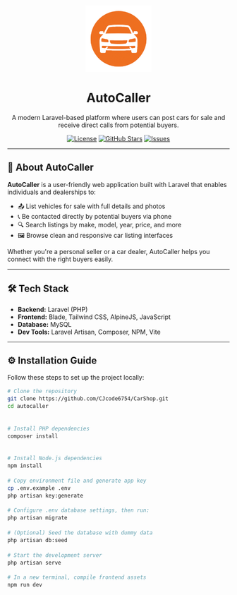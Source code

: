 <p align="center">
  <img src="public/assets/logo.png" width="150" alt="AutoCaller Logo">
</p>

<h1 align="center">AutoCaller</h1>

<p align="center">
  A modern Laravel-based platform where users can post cars for sale and receive direct calls from potential buyers.
</p>

<p align="center">
  <a href="https://github.com/CJcode6754/CarShop"><img src="https://img.shields.io/github/license/CJcode6754/CarShop" alt="License"></a>
  <a href="https://github.com/CJcode6754/CarShop"><img src="https://img.shields.io/github/stars/CJcode6754/CarShop" alt="GitHub Stars"></a>
  <a href="https://github.com/CJcode6754/CarShop/issues"><img src="https://img.shields.io/github/issues/CJcode6754/CarShop" alt="Issues"></a>
</p>

---

## 🚗 About AutoCaller

**AutoCaller** is a user-friendly web application built with Laravel that enables individuals and dealerships to:

- 📤 List vehicles for sale with full details and photos  
- 📞 Be contacted directly by potential buyers via phone  
- 🔍 Search listings by make, model, year, price, and more  
- 🖼️ Browse clean and responsive car listing interfaces  

Whether you're a personal seller or a car dealer, AutoCaller helps you connect with the right buyers easily.

---

## 🛠 Tech Stack

- **Backend:** Laravel (PHP)
- **Frontend:** Blade, Tailwind CSS, AlpineJS, JavaScript
- **Database:** MySQL
- **Dev Tools:** Laravel Artisan, Composer, NPM, Vite

---

## ⚙️ Installation Guide

Follow these steps to set up the project locally:

```bash
# Clone the repository
git clone https://github.com/CJcode6754/CarShop.git
cd autocaller


# Install PHP dependencies
composer install


# Install Node.js dependencies
npm install

# Copy environment file and generate app key
cp .env.example .env
php artisan key:generate

# Configure .env database settings, then run:
php artisan migrate

# (Optional) Seed the database with dummy data
php artisan db:seed

# Start the development server
php artisan serve

# In a new terminal, compile frontend assets
npm run dev
